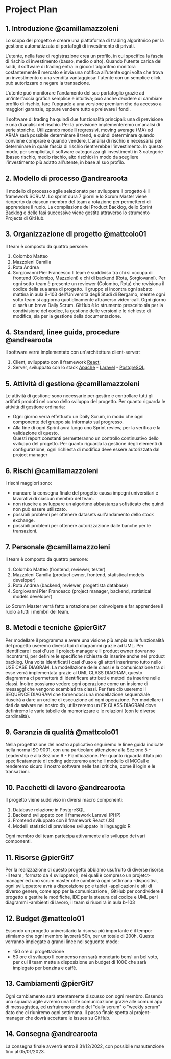 # Project Plan
## 1. Introduzione @camillamazzoleni
Lo scopo del progetto è creare una piattaforma di trading algoritmico per la gestione automatizzata di portafogli di investimento di privati.

L'utente, nella fase di registrazione crea un profilo, in cui specifica la fascia di rischio di investimento (basso, medio o alto). Quando l'utente carica dei soldi, il software di trading entra in gioco: l'algoritmo monitora costantemente il mercato e invia una notifica all'utente ogni volta che trova un investimento o una vendita vantaggiosa: l'utente con un semplice click può autorizzare o negare la transazione.

L'utente può monitorare l'andamento del suo portafoglio grazie ad un'interfaccia grafica semplice e intuitiva; può anche decidere di cambiare profilo di rischio, fare l'upgrade a una versione premium che da accesso a maggiori garanzie, oppure vendere tutto e prelevare i fondi.

Il software di trading ha quindi due funzionalità principali: una di previsione e una di analisi del rischio. Per la previsione implementeremo un'analisi di serie storiche. Utilizzando modelli regressivi, moving average (MA) ed ARMA sarà possibile determinare il trend, e quindi determinare quando conviene comprare e quando vendere. L'analisi di rischio è necessaria per determinare in quale fascia di rischio rientrerebbe l'investimento. In questo modo, per semplicità, il software categorizza gli investimenti in 3 categorie (basso rischio, medio rischio, alto rischio) in modo da scegliere l'investimento più adatto all'utente, in base al suo profilo.

## 2. Modello di processo @andrearoota
Il modello di processo agile selezionato per sviluppare il progetto è il framework SCRUM.
Lo sprint dura 7 giorni e lo Scrum Master viene ricoperto da ciascun membro del team a rotazione per permetterci di apprendere il ruolo.
La compilazione del Product Backlog, dello Sprint Backlog e delle fasi successive viene gestita attraverso lo strumento Projects di GitHub.

## 3. Organizzazione dl progetto @mattcolo01
Il team è composto da quattro persone:
1. Colombo Matteo
2. Mazzoleni Camilla
3. Rota Andrea
4. Sorgiovanni Pier Francesco
Il team è suddiviso tra chi si occupa di frontend (Colombo, Mazzoleni) e chi di backend (Rota, Sorgiovanni). Per ogni sotto-team è presente un reviewer (Colombo, Rota) che revisiona il codice della sua area di progetto.
Il gruppo si incontra ogni sabato mattina in aula B-103 dell'Università degli Studi di Bergamo, mentre ogni sotto team si aggiorna quotidinamente attraverso video-call. Ogni giorno ci sarà un breve Daily Scrum.
GitHub è lo strumento prescelto sia per la condivisione del codice, la gestione delle versioni e le richieste di modifica, sia per la gestione della documentazione.

## 4. Standard, linee guida, procedure @andrearoota
Il software verrà implementato con un'architettura client-server:
1. Client, sviluppato con il framework [React](https://reactjs.org/);
2. Server, sviluppato con lo stack [Apache](https://httpd.apache.org/) - [Laravel](https://laravel.com/) - [PostgreSQL](https://www.postgresql.org/).


## 5. Attività di gestione @camillamazzoleni
Le attività di gestione sono necessarie per gestire e controllare tutti gli artifatti prodotti nel corso dello sviluppo del progetto.
Per quanto riguarda le attività di gestione ordinaria:
- Ogni giorno verrà effettuato un Daily Scrum, in modo che ogni componente del gruppo sia informato sul progresso.
- Alla fine di ogni Sprint avrà luogo uno Sprint review, per la verifica e la validazione di questo.  
Questi report constanti permetteranno un controllo continuativo dello sviluppo del progetto.
Per quanto riguarda la gestione degli elementi di configurazione, ogni richiesta di modifica deve essere autorizzata dal project manager


## 6. Rischi @camillamazzoleni
I rischi maggiori sono:
- mancare la consegna finale del progetto causa impegni universitari e lavorativi di ciascun membro del team.
- non riuscire a sviluppare un algoritmo abbastanza sofisticato che quindi non può essere utilizzato.
- possibili problemi per ottenere datasets sull'andamento dello stock exchange.
- possibili problemi per ottenere autorizzazione dalle banche per le transazioni.

## 7. Personale @camillamazzoleni
Il team è composto da quattro persone:
1. Colombo Matteo (frontend, reviewer, tester)
2. Mazzoleni Camilla (product owner, frontend, statistical models developer)
3. Rota Andrea (backend, reviewer, progettista database)
4. Sorgiovanni Pier Francesco (project manager, backend, statistical models developer)

Lo Scrum Master verrà fatto a rotazione per coinvolgere e far apprendere il ruolo a tutti i membri del team.

## 8. Metodi e tecniche @pierGit7
Per modellare il programma e avere una visione più ampia sulle funzionalità del progetto useremo diversi tipi di diagrammi grazie ad UML.
Per identificare i casi d'uso il project-manager e il product owner dovranno incontrarsi, per definire le specifiche richieste da inserire anche nel product backlog. Una volta identificati i casi d'uso e gli attori inseriremo tutto nello USE CASE DIAGRAM.
 La modellazione delle classi
e la comunicazione tra di esse verrà implementata grazie al UML CLASS DIAGRAM, questo diagramma 
ci permetterà di identificare attributi e metodi da inserire nelle classi.
Inoltre possiamo vedere ogni operazione come un insieme di messaggi che vengono scambiati tra classi. Per fare ciò useremo il SEQUENCE DIAGRAM che fornendoci una modellazione sequenziale riuscirà a dare un ordine di esecuzione ad ogni operazione.
Per modellare i dati da salvare nel nostro db, utilizzeremo un ER CLASS DIAGRAM dove 
definiremo le varie tabelle da memorizzare e le relazioni (con le diverse cardinalità).

## 9. Garanzia di qualità @mattcolo01
Nella progettazione del nostro applicativo seguiremo le linee guida indicate nella norma ISO 9001, con una particolare attenzione alla Sezione 5 - Leadership e alla Sezione 6 - Pianificazione. Per quanto riguarda il lato più specificatamente di coding adotteremo anche il modello di MCCall e renderemo sicuro il nostro software nelle fasi critiche, come il login e le transazioni.

## 10. Pacchetti di lavoro @andrearoota
Il progetto viene suddiviso in diversi macro componenti:
1. Database relazione in PostgreSQL 
2. Backend sviluppato con il framework Laravel (PHP)
3. Frontend sviluppato con il framework React (JS)
4. Modelli statistici di previsione sviluppato in linguaggio R

Ogni membro del team partecipa attivamente allo sviluppo dei vari componenti.

## 11. Risorse @pierGit7
Per la realizzazione di questo progetto abbiamo usufruito di diverse risorse:
-Il team , formato da 4 sviluppatori, nei quali è compreso un projetct-manager  ed uno scrum master che cambierà ogni settimana
-dispositivi, ogni sviluppatore avrà a disposizione pc e tablet
-applicazioni e siti  di diverso genere, come app per la comunicazione , GitHub per condividere il progetto e gestire le modifiche, IDE per la stesura del codice e UML per i diagrammi 
-ambienti di lavoro, il team si riuonirà in aula b-103 

## 12. Budget @mattcolo01
Essendo un progetto universitario la risorsa più importante è il tempo: stimiamo che ogni membro lavorerà 50h, per un totale di 200h. Queste verranno impiegate a grandi linee nel seguente modo:
- 150 ore di progettazione
- 50 ore di sviluppo
Il compenso non sarà monetario bensì un bel voto, per cui il team mette a disposizione un budget di 100€ che sarà impiegato per benzina e caffè.

## 13. Cambiamenti @pierGit7
Ogni cambiamento sarà attentamente discusso con ogni membro. Essendo una 
squadra agile avremo una forte comunicazione grazie alle comuni app di 
messagistica, ed usfruiremo anche del "daily scrum" o "weekly scrum" dato
che ci riuniremo ogni settimana. Il passo finale spetta al project-manager 
che dovrà accettare le issues su GitHub.

## 14. Consegna @andrearoota
La consegna finale avverrà entro il 31/12/2022, con possibile manutenzione fino al 05/01/2023.
